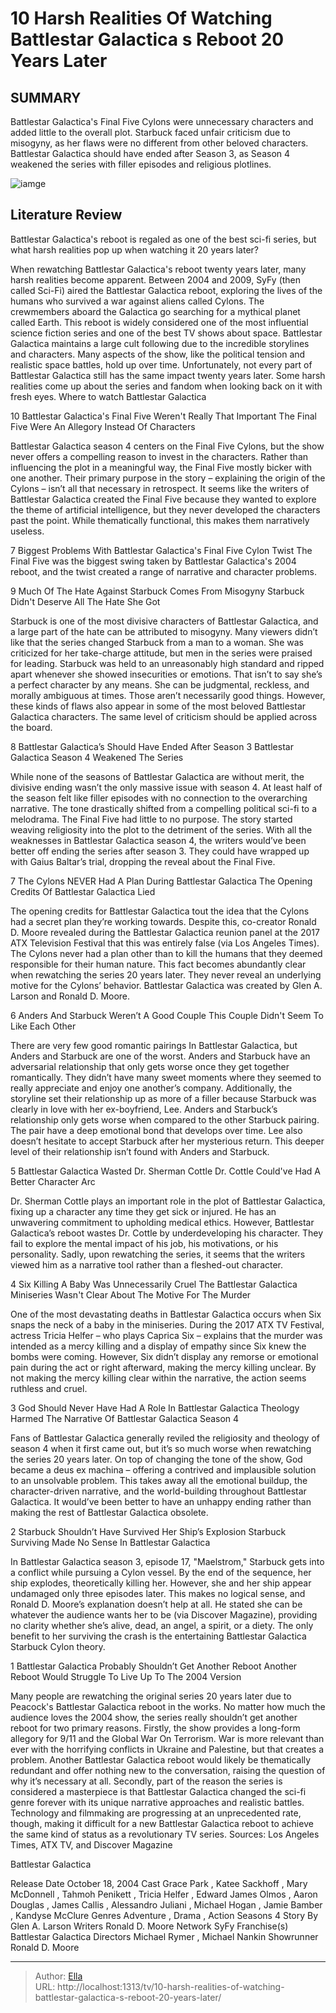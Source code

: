 # 10 Harsh Realities Of Watching Battlestar Galactica s Reboot 20 Years Later


## SUMMARY 


 Battlestar Galactica&#39;s Final Five Cylons were unnecessary characters and added little to the overall plot. 
 Starbuck faced unfair criticism due to misogyny, as her flaws were no different from other beloved characters. 
 Battlestar Galactica should have ended after Season 3, as Season 4 weakened the series with filler episodes and religious plotlines. 

![iamge](https://static1.srcdn.com/wordpress/wp-content/uploads/2024/01/battlestar-galactica-2004-reboot-harsh-realities.jpg)

## Literature Review
Battlestar Galactica&#39;s reboot is regaled as one of the best sci-fi series, but what harsh realities pop up when watching it 20 years later?




When rewatching Battlestar Galactica&#39;s reboot twenty years later, many harsh realities become apparent. Between 2004 and 2009, SyFy (then called Sci-Fi) aired the Battlestar Galactica reboot, exploring the lives of the humans who survived a war against aliens called Cylons. The crewmembers aboard the Galactica go searching for a mythical planet called Earth. This reboot is widely considered one of the most influential science fiction series and one of the best TV shows about space.
Battlestar Galactica maintains a large cult following due to the incredible storylines and characters. Many aspects of the show, like the political tension and realistic space battles, hold up over time. Unfortunately, not every part of Battlestar Galactica still has the same impact twenty years later. Some harsh realities come up about the series and fandom when looking back on it with fresh eyes.
Where to watch Battlestar Galactica









 








 10  Battlestar Galactica&#39;s Final Five Weren&#39;t Really That Important 
The Final Five Were An Allegory Instead Of Characters


 







Battlestar Galactica season 4 centers on the Final Five Cylons, but the show never offers a compelling reason to invest in the characters. Rather than influencing the plot in a meaningful way, the Final Five mostly bicker with one another. Their primary purpose in the story – explaining the origin of the Cylons – isn’t all that necessary in retrospect. It seems like the writers of Battlestar Galactica created the Final Five because they wanted to explore the theme of artificial intelligence, but they never developed the characters past the point. While thematically functional, this makes them narratively useless.
            
 
 7 Biggest Problems With Battlestar Galactica&#39;s Final Five Cylon Twist 
The Final Five was the biggest swing taken by Battlestar Galactica&#39;s 2004 reboot, and the twist created a range of narrative and character problems.









 9  Much Of The Hate Against Starbuck Comes From Misogyny 
Starbuck Didn&#39;t Deserve All The Hate She Got
        

Starbuck is one of the most divisive characters of Battlestar Galactica, and a large part of the hate can be attributed to misogyny. Many viewers didn’t like that the series changed Starbuck from a man to a woman. She was criticized for her take-charge attitude, but men in the series were praised for leading. Starbuck was held to an unreasonably high standard and ripped apart whenever she showed insecurities or emotions.
That isn’t to say she’s a perfect character by any means. She can be judgmental, reckless, and morally ambiguous at times. Those aren’t necessarily good things. However, these kinds of flaws also appear in some of the most beloved Battlestar Galactica characters. The same level of criticism should be applied across the board.





 8  Battlestar Galactica’s Should Have Ended After Season 3 
Battlestar Galactica Season 4 Weakened The Series


 







While none of the seasons of Battlestar Galactica are without merit, the divisive ending wasn’t the only massive issue with season 4. At least half of the season felt like filler episodes with no connection to the overarching narrative. The tone drastically shifted from a compelling political sci-fi to a melodrama. The Final Five had little to no purpose. The story started weaving religiosity into the plot to the detriment of the series. With all the weaknesses in Battlestar Galactica season 4, the writers would’ve been better off ending the series after season 3. They could have wrapped up with Gaius Baltar’s trial, dropping the reveal about the Final Five.





 7  The Cylons NEVER Had A Plan During Battlestar Galactica 
The Opening Credits Of Battlestar Galactica Lied
        

The opening credits for Battlestar Galactica tout the idea that the Cylons had a secret plan they’re working towards. Despite this, co-creator Ronald D. Moore revealed during the Battlestar Galactica reunion panel at the 2017 ATX Television Festival that this was entirely false (via Los Angeles Times). The Cylons never had a plan other than to kill the humans that they deemed responsible for their human nature. This fact becomes abundantly clear when rewatching the series 20 years later. They never reveal an underlying motive for the Cylons’ behavior.
Battlestar Galactica was created by Glen A. Larson and Ronald D. Moore. 






 6  Anders And Starbuck Weren’t A Good Couple 
This Couple Didn&#39;t Seem To Like Each Other
        

There are very few good romantic pairings In Battlestar Galactica, but Anders and Starbuck are one of the worst. Anders and Starbuck have an adversarial relationship that only gets worse once they get together romantically. They didn’t have many sweet moments where they seemed to really appreciate and enjoy one another’s company. Additionally, the storyline set their relationship up as more of a filler because Starbuck was clearly in love with her ex-boyfriend, Lee.
Anders and Starbuck’s relationship only gets worse when compared to the other Starbuck pairing. The pair have a deep emotional bond that develops over time. Lee also doesn’t hesitate to accept Starbuck after her mysterious return. This deeper level of their relationship isn’t found with Anders and Starbuck.





 5  Battlestar Galactica Wasted Dr. Sherman Cottle 
Dr. Cottle Could&#39;ve Had A Better Character Arc
        

Dr. Sherman Cottle plays an important role in the plot of Battlestar Galactica, fixing up a character any time they get sick or injured. He has an unwavering commitment to upholding medical ethics. However, Battlestar Galactica’s reboot wastes Dr. Cottle by underdeveloping his character. They fail to explore the mental impact of his job, his motivations, or his personality. Sadly, upon rewatching the series, it seems that the writers viewed him as a narrative tool rather than a fleshed-out character.





 4  Six Killing A Baby Was Unnecessarily Cruel 
The Battlestar Galactica Miniseries Wasn&#39;t Clear About The Motive For The Murder
        

One of the most devastating deaths in Battlestar Galactica occurs when Six snaps the neck of a baby in the miniseries. During the 2017 ATX TV Festival, actress Tricia Helfer – who plays Caprica Six – explains that the murder was intended as a mercy killing and a display of empathy since Six knew the bombs were coming. However, Six didn’t display any remorse or emotional pain during the act or right afterward, making the mercy killing unclear. By not making the mercy killing clear within the narrative, the action seems ruthless and cruel.





 3  God Should Never Have Had A Role In Battlestar Galactica 
Theology Harmed The Narrative Of Battlestar Galactica Season 4
        

Fans of Battlestar Galactica generally reviled the religiosity and theology of season 4 when it first came out, but it’s so much worse when rewatching the series 20 years later. On top of changing the tone of the show, God became a deus ex machina – offering a contrived and implausible solution to an unsolvable problem. This takes away all the emotional buildup, the character-driven narrative, and the world-building throughout Battlestar Galactica. It would’ve been better to have an unhappy ending rather than making the rest of Battlestar Galactica obsolete.





 2  Starbuck Shouldn’t Have Survived Her Ship’s Explosion 
Starbuck Surviving Made No Sense In Battlestar Galactica
        

In Battlestar Galactica season 3, episode 17, &#34;Maelstrom,&#34; Starbuck gets into a conflict while pursuing a Cylon vessel. By the end of the sequence, her ship explodes, theoretically killing her. However, she and her ship appear undamaged only three episodes later. This makes no logical sense, and Ronald D. Moore’s explanation doesn’t help at all. He stated she can be whatever the audience wants her to be (via Discover Magazine), providing no clarity whether she’s alive, dead, an angel, a spirit, or a diety. The only benefit to her surviving the crash is the entertaining Battlestar Galactica Starbuck Cylon theory.





 1  Battlestar Galactica Probably Shouldn’t Get Another Reboot 
Another Reboot Would Struggle To Live Up To The 2004 Version


 







Many people are rewatching the original series 20 years later due to Peacock&#39;s Battlestar Galactica reboot in the works. No matter how much the audience loves the 2004 show, the series really shouldn’t get another reboot for two primary reasons. Firstly, the show provides a long-form allegory for 9/11 and the Global War On Terrorism. War is more relevant than ever with the horrifying conflicts in Ukraine and Palestine, but that creates a problem. Another Battlestar Galactica reboot would likely be thematically redundant and offer nothing new to the conversation, raising the question of why it’s necessary at all.
Secondly, part of the reason the series is considered a masterpiece is that Battlestar Galactica changed the sci-fi genre forever with its unique narrative approaches and realistic battles. Technology and filmmaking are progressing at an unprecedented rate, though, making it difficult for a new Battlestar Galactica reboot to achieve the same kind of status as a revolutionary TV series.
Sources: Los Angeles Times, ATX TV, and Discover Magazine
        


 Battlestar Galactica 

 Release Date   October 18, 2004    Cast   Grace Park , Katee Sackhoff , Mary McDonnell , Tahmoh Penikett , Tricia Helfer , Edward James Olmos , Aaron Douglas , James Callis , Alessandro Juliani , Michael Hogan , Jamie Bamber , Kandyse McClure    Genres   Adventure , Drama , Action    Seasons   4    Story By   Glen A. Larson    Writers   Ronald D. Moore    Network   SyFy    Franchise(s)   Battlestar Galactica    Directors   Michael Rymer , Michael Nankin    Showrunner   Ronald D. Moore    





---

> Author: [Ella](https://instagram.hk.cn/)  
> URL: http://localhost:1313/tv/10-harsh-realities-of-watching-battlestar-galactica-s-reboot-20-years-later/  

